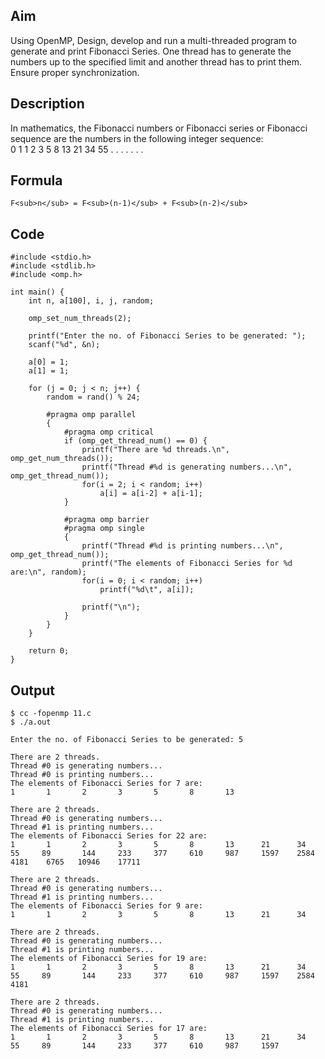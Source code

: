 ## Aim
Using OpenMP, Design, develop and run a multi-threaded program to generate and print Fibonacci Series. One thread has to generate the  numbers up to the specified limit and another thread has to print them. Ensure proper synchronization.

## Description
In mathematics, the Fibonacci numbers or Fibonacci series or Fibonacci sequence are the numbers in the following integer sequence:  
0 1 1 2 3 5 8 13 21 34 55 . . . . . . .

## Formula
```
F<sub>n</sub> = F<sub>(n-1)</sub> + F<sub>(n-2)</sub>
```

## Code
```
#include <stdio.h>
#include <stdlib.h>
#include <omp.h>

int main() {
    int n, a[100], i, j, random;

    omp_set_num_threads(2);

    printf("Enter the no. of Fibonacci Series to be generated: ");
    scanf("%d", &n);

    a[0] = 1;
    a[1] = 1;

    for (j = 0; j < n; j++) {
        random = rand() % 24;

        #pragma omp parallel
        {
            #pragma omp critical
            if (omp_get_thread_num() == 0) {
                printf("There are %d threads.\n", omp_get_num_threads());
                printf("Thread #%d is generating numbers...\n", omp_get_thread_num());
                for(i = 2; i < random; i++)
                    a[i] = a[i-2] + a[i-1];
            }

            #pragma omp barrier
            #pragma omp single
            {
                printf("Thread #%d is printing numbers...\n", omp_get_thread_num());
                printf("The elements of Fibonacci Series for %d are:\n", random);
                for(i = 0; i < random; i++)
                    printf("%d\t", a[i]);

                printf("\n");
            }
        }
    }

    return 0;
}
```

## Output
```
$ cc -fopenmp 11.c
$ ./a.out

Enter the no. of Fibonacci Series to be generated: 5

There are 2 threads.
Thread #0 is generating numbers...
Thread #0 is printing numbers...
The elements of Fibonacci Series for 7 are:
1       1       2       3       5       8       13

There are 2 threads.
Thread #0 is generating numbers...
Thread #1 is printing numbers...
The elements of Fibonacci Series for 22 are:
1       1       2       3       5       8       13      21      34      55     89       144     233     377     610     987     1597    2584    4181    6765   10946    17711

There are 2 threads.
Thread #0 is generating numbers...
Thread #1 is printing numbers...
The elements of Fibonacci Series for 9 are:
1       1       2       3       5       8       13      21      34

There are 2 threads.
Thread #0 is generating numbers...
Thread #1 is printing numbers...
The elements of Fibonacci Series for 19 are:
1       1       2       3       5       8       13      21      34      55     89       144     233     377     610     987     1597    2584    4181

There are 2 threads.
Thread #0 is generating numbers...
Thread #1 is printing numbers...
The elements of Fibonacci Series for 17 are:
1       1       2       3       5       8       13      21      34      55     89       144     233     377     610     987     1597
```
